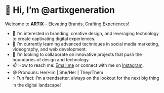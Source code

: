 # 👋 Hi, I’m @artixgeneration
Welcome to **ARTIX** – Elevating Brands, Crafting Experiences!

- 👀 I’m interested in branding, creative design, and leveraging technology to create captivating digital experiences.
- 🌱 I’m currently learning advanced techniques in social media marketing, videography, and web development.
- 💞️ I’m looking to collaborate on innovative projects that push the boundaries of design and technology.
- 📫 How to reach me: [Email me](mailto:artixgeneration@gmail.com) or connect with me on [Instagram](https://www.instagram.com/artixgeneration).
- 😄 Pronouns: He/Him | She/Her | They/Them
- ⚡ Fun fact: I’m a trendsetter, always on the lookout for the next big thing in the digital landscape!

<!---
artixgeneration/artixgeneration is a ✨ special ✨ repository because its `README.md` (this file) appears on your GitHub profile.
You can click the Preview link to take a look at your changes.
--->
